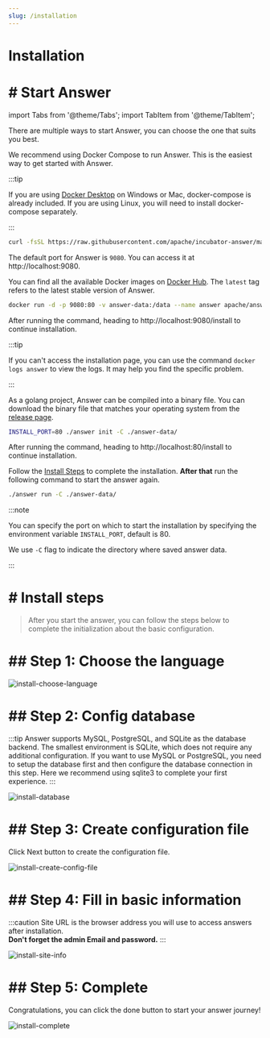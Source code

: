 ```yaml
---
slug: /installation
---
```


#  Installation

# # Start Answer

import Tabs from '@theme/Tabs';
import TabItem from '@theme/TabItem';

There are multiple ways to start Answer, you can choose the one that suits you best.

<Tabs>
  <TabItem value="docker-compose" label="Docker compose" default>

We recommend using Docker Compose to run Answer. This is the easiest way to get started with Answer.

:::tip

If you are using [Docker Desktop](https://www.docker.com/products/docker-desktop) on Windows or Mac, docker-compose is already included. If you are using Linux, you will need to install docker-compose separately.

:::  

```bash
curl -fsSL https://raw.githubusercontent.com/apache/incubator-answer/main/docker-compose.yaml | docker compose -p answer -f - up
```

The default port for Answer is `9080`. You can access it at http://localhost:9080.

  </TabItem>
  <TabItem value="docker" label="Docker">

You can find all the available Docker images on [Docker Hub](https://hub.docker.com/r/apache/answer/tags). The `latest` tag refers to the latest stable version of Answer.

```bash
docker run -d -p 9080:80 -v answer-data:/data --name answer apache/answer:latest
```

After running the command, heading to http://localhost:9080/install to continue installation.

:::tip

If you can't access the installation page, you can use the command `docker logs answer` to view the logs. It may help you find the specific problem.

:::  

  </TabItem>
  <TabItem value="binary" label="Binary">

As a golang project, Answer can be compiled into a binary file. You can download the binary file that matches your operating system from the [release page](https://github.com/apache/incubator-answer/releases).

```bash
INSTALL_PORT=80 ./answer init -C ./answer-data/
```

After running the command, heading to http://localhost:80/install to continue installation.

Follow the [Install Steps](#install-steps) to complete the installation. **After that** run the following command to start the answer again.

```bash
./answer run -C ./answer-data/
```

:::note

You can specify the port on which to start the installation by specifying the environment variable `INSTALL_PORT`, default is 80.

We use `-C` flag to indicate the directory where saved answer data.

:::  

  </TabItem>
</Tabs>

# # Install steps

> After you start the answer, you can follow the steps below to complete the initialization about the basic configuration.

# ## Step 1: Choose the language

![install-choose-language](/img/docs/install-choose-language.png)

# ## Step 2: Config database

:::tip
Answer supports MySQL, PostgreSQL, and SQLite as the database backend. The smallest environment is SQLite, which does not require any additional configuration. If you want to use MySQL or PostgreSQL, you need to setup the database first and then configure the database connection in this step. Here we recommend using sqlite3 to complete your first experience.
:::

![install-database](/img/docs/install-database.png)

# ## Step 3: Create configuration file

Click Next button to create the configuration file.

![install-create-config-file](/img/docs/install-create-config-file.png)

# ## Step 4: Fill in basic information

:::caution
Site URL is the browser address you will use to access answers after installation.  
**Don't forget the admin Email and password.**
:::

![install-site-info](/img/docs/install-site-info.png)

# ## Step 5: Complete

Congratulations, you can click the done button to start your answer journey!

![install-complete](/img/docs/install-complete.png)
